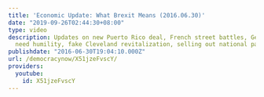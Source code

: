 ```yaml
---
title: 'Economic Update: What Brexit Means (2016.06.30)'
date: "2019-09-26T02:44:30+08:00"
type: video
description: Updates on new Puerto Rico deal, French street battles, German leaders'
  need humility, fake Cleveland revitalization, selling out national parks
publishdate: "2016-06-30T19:04:10.000Z"
url: /democracynow/X51jzeFvscY/
providers:
  youtube:
    id: X51jzeFvscY
---
```

